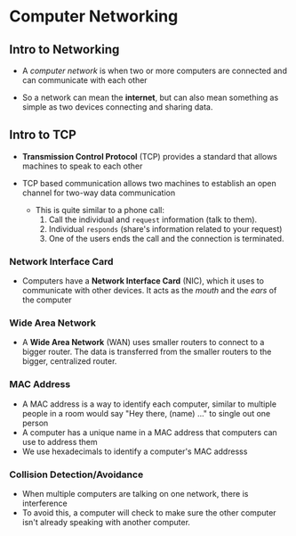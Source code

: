 # Computer Networking

## Intro to Networking

* A *computer network* is when two or more computers are connected and can communicate with each other

* So a network can mean the **internet**, but can also mean something as simple as two devices connecting and sharing data.

## Intro to TCP

* **Transmission Control Protocol** (TCP) provides a standard that allows machines to speak to each other

* TCP based communication allows two machines to establish an open channel for two-way data communication
  * This is quite similar to a phone call:
    1. Call the individual and `request` information (talk to them).
    2. Individual `responds` (share's information related to your request)
    3. One of the users ends the call and the connection is terminated.

### Network Interface Card

* Computers have a **Network Interface Card** (NIC), which it uses to communicate with other devices. It acts as the *mouth* and the *ears* of the computer

### Wide Area Network

* A **Wide Area Network** (WAN) uses smaller routers to connect to a bigger router. The data is transferred from the smaller routers to the bigger, centralized router.

### MAC Address

* A MAC address is a way to identify each computer, similar to multiple people in a room would say "Hey there, (name) ..." to single out one person
* A computer has a unique name in a MAC address that computers can use to address them
* We use hexadecimals to identify a computer's MAC addresss

### Collision Detection/Avoidance

* When multiple computers are talking on one network, there is interference
* To avoid this, a computer will check to make sure the other computer isn't already speaking with another computer.